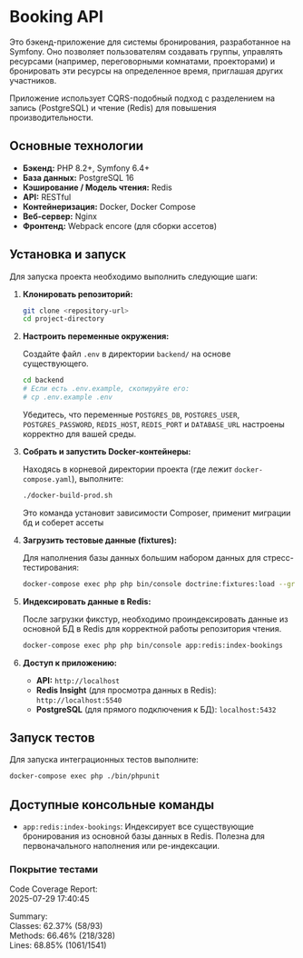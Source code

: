 # Booking API

Это бэкенд-приложение для системы бронирования, разработанное на Symfony. Оно позволяет пользователям создавать группы, управлять ресурсами (например, переговорными комнатами, проекторами) и бронировать эти ресурсы на определенное время, приглашая других участников.

Приложение использует CQRS-подобный подход с разделением на запись (PostgreSQL) и чтение (Redis) для повышения производительности.

## Основные технологии

*   **Бэкенд:** PHP 8.2+, Symfony 6.4+
*   **База данных:** PostgreSQL 16
*   **Кэширование / Модель чтения:** Redis
*   **API:** RESTful
*   **Контейнеризация:** Docker, Docker Compose
*   **Веб-сервер:** Nginx
*   **Фронтенд:** Webpack encore (для сборки ассетов)

## Установка и запуск

Для запуска проекта необходимо выполнить следующие шаги:

1.  **Клонировать репозиторий:**
    ```bash
    git clone <repository-url>
    cd project-directory
    ```

2.  **Настроить переменные окружения:**

    Создайте файл `.env` в директории `backend/` на основе существующего.

    ```bash
    cd backend
    # Если есть .env.example, скопируйте его:
    # cp .env.example .env
    ```

    Убедитесь, что переменные `POSTGRES_DB`, `POSTGRES_USER`, `POSTGRES_PASSWORD`, `REDIS_HOST`, `REDIS_PORT` и `DATABASE_URL` настроены корректно для вашей среды.

3.  **Собрать и запустить Docker-контейнеры:**

    Находясь в корневой директории проекта (где лежит `docker-compose.yaml`), выполните:
    ```bash
    ./docker-build-prod.sh
    ```

    Это команда установит зависимости Composer, применит миграции бд и соберет ассеты

4.  **Загрузить тестовые данные (fixtures):**

    Для наполнения базы данных большим набором данных для стресс-тестирования:
    ```bash
    docker-compose exec php php bin/console doctrine:fixtures:load --group=stress-group --no-interaction
    ```

5.  **Индексировать данные в Redis:**

    После загрузки фикстур, необходимо проиндексировать данные из основной БД в Redis для корректной работы репозитория чтения.
    ```bash
    docker-compose exec php php bin/console app:redis:index-bookings
    ```

6.  **Доступ к приложению:**
    *   **API:** `http://localhost`
    *   **Redis Insight** (для просмотра данных в Redis): `http://localhost:5540`
    *   **PostgreSQL** (для прямого подключения к БД): `localhost:5432`

## Запуск тестов

Для запуска интеграционных тестов выполните:
```bash
docker-compose exec php ./bin/phpunit
```

## Доступные консольные команды

*   `app:redis:index-bookings`: Индексирует все существующие бронирования из основной базы данных в Redis. Полезна для первоначального наполнения или ре-индексации.

### Покрытие тестами

Code Coverage Report:        
  2025-07-29 17:40:45        
                             
 Summary:                    
  Classes: 62.37% (58/93)    
  Methods: 66.46% (218/328)  
  Lines:   68.85% (1061/1541)
